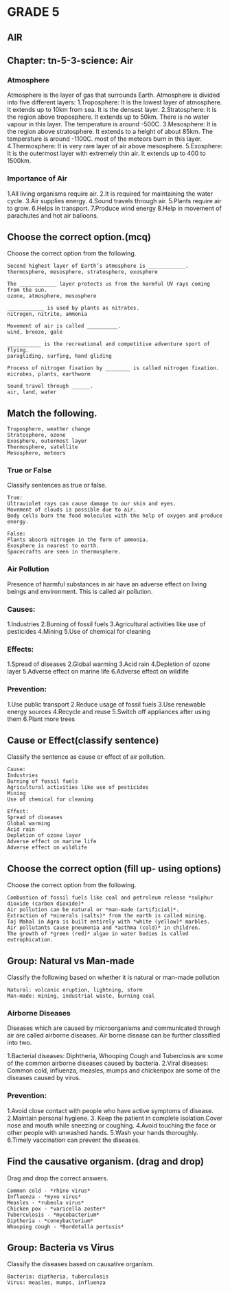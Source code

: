 # GRADE 5

## AIR

## Chapter: tn-5-3-science: Air

### Atmosphere

Atmosphere is the layer of gas that surrounds Earth. Atmosphere is divided into five different layers:
  1.Troposphere: It is the lowest layer of atmosphere. It extends up to 10km from sea. It is the densest layer.
  2.Stratosphere: It is the region above troposphere. It extends up to 50km. There is no water vapour in this layer. The temperature is around -500C.
  3.Mesosphere: It is the region above stratosphere. It extends to a height of about 85km. The temperature is around -1100C. most of the meteors burn in this layer.
  4.Thermosphere: It is very rare layer of air above mesosphere.
  5.Exosphere: It is the outermost layer with extremely thin air. It extends up to 400 to 1500km.

### Importance of Air
  1.All living organisms require air.
  2.It is required for maintaining the water cycle.
  3.Air supplies energy.
  4.Sound travels through air.
  5.Plants require air to grow.
  6.Helps in transport.
  7.Produce wind energy
  8.Help in movement of parachutes and hot air balloons.

## Choose the correct option.(mcq)

Choose the correct option from the following.
```
Second highest layer of Earth’s atmosphere is ____________.
thermosphere, mesosphere, stratosphere, exosphere

The ____________ layer protects us from the harmful UV rays coming from the sun.
ozone, atmosphere, mesosphere

____________ is used by plants as nitrates.
nitrogen, nitrite, ammonia

Movement of air is called __________.
wind, breeze, gale

___________ is the recreational and competitive adventure sport of flying.
paragliding, surfing, hand gliding 

Process of nitrogen fixation by ________ is called nitrogen fixation.
microbes, plants, earthworm

Sound travel through ______.
air, land, water 
```
## Match the following.

```
Troposphere, weather change
Stratosphere, ozone
Exosphere, outermost layer
Thermosphere, satellite
Mesosphere, meteors
```
### True or False

Classify sentences as true or false.
```
True:
Ultraviolet rays can cause damage to our skin and eyes.
Movement of clouds is possible due to air.
Body cells burn the food molecules with the help of oxygen and produce energy.

False:
Plants absorb nitrogen in the form of ammonia.
Exosphere is nearest to earth.
Spacecrafts are seen in thermosphere.
```

### Air Pollution

Presence of harmful substances in air have an  adverse effect on living beings and environment. This is called air pollution.

### Causes:
  1.Industries
  2.Burning of fossil fuels
  3.Agricultural activities like use of pesticides
  4.Mining 
  5.Use of chemical for cleaning

### Effects:
  1.Spread of diseases
  2.Global warming
  3.Acid rain
  4.Depletion of ozone layer
  5.Adverse effect on marine life
  6.Adverse effect on wildlife

### Prevention:
  1.Use public transport
  2.Reduce usage of fossil fuels
  3.Use renewable energy sources
  4.Recycle and reuse
  5.Switch off appliances after using them
  6.Plant more trees

## Cause or Effect(classify sentence)

Classify the sentence as cause or effect of air pollution.

```
Cause:
Industries
Burning of fossil fuels
Agricultural activities like use of pesticides
Mining 
Use of chemical for cleaning

Effect:
Spread of diseases
Global warming
Acid rain
Depletion of ozone layer
Adverse effect on marine life
Adverse effect on wildlife
```
## Choose the correct option (fill up- using options)

Choose the correct option from the following.

```
Combustion of fossil fuels like coal and petroleum release *sulphur dioxide (carbon dioxide)*
Air pollution can be natural or *man-made (artificial)*.
Extraction of *minerals (salts)* from the earth is called mining.
Taj Mahal in Agra is built entirely with *white (yellow)* marbles.
Air pollutants cause pneumonia and *asthma (cold)* in children.
The growth of *green (red)* algae in water bodies is called eutrophication.

```
## Group: Natural vs Man-made

Classify the following based on whether it is natural or man-made pollution
```
Natural: volcanic eruption, lightning, storm
Man-made: mining, industrial waste, burning coal
```
### Airborne Diseases

Diseases which are caused by microorganisms and communicated through air are called airborne diseases. Air borne disease can be further classified into two.

  1.Bacterial diseases: Diphtheria, Whooping Cough and Tuberclosis are some of the common airborne diseases caused by bacteria.
  2.Viral diseases: Common cold, influenza, measles, mumps and chickenpox are some of the diseases caused by virus.

### Prevention:
  1.Avoid close contact with people who have active symptoms of disease.
  2.Maintain personal hygiene.
  3. Keep the patient in complete isolation.Cover nose and mouth while sneezing or coughing.
  4.Avoid touching the face or other people with unwashed hands.
  5.Wash your hands thoroughly.
  6.Timely vaccination can prevent the diseases.

## Find the causative organism. (drag and drop)

Drag and drop the correct answers.

```
Common cold - *rhino virus*
Influenza - *myxo virus*
Measles - *rubeola virus*
Chicken pox - *varicella zoster*
Tuberculosis - *mycobacterium*
Diptheria - *coneybacterium*
Whooping cough - *Bordetalla pertusis*
```
## Group: Bacteria vs Virus

Classify the diseases based on causative organism.
```
Bacteria: diptheria, tuberculosis
Virus: measles, mumps, influenza
```
